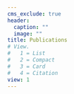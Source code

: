 ```yaml
---
cms_exclude: true
header:
  caption: ""
  image: ""
title: Publications
# View.
#   1 = List
#   2 = Compact
#   3 = Card
#   4 = Citation
view: 1
---
```

